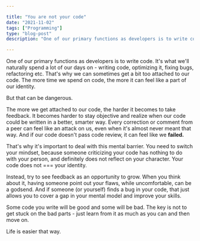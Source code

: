 ```yaml
---

title: "You are not your code"
date: "2021-11-02"
tags: ["Programming"]
type: "blog-post"
description: "One of our primary functions as developers is to write code. It's what we'll naturally spend a lot of our days on - writing code, optimizing it, fixing bugs, refactoring etc. The more time we spend on code, the more it can feel like a part of our identity."

---
```


One of our primary functions as developers is to write code. It's what we'll naturally spend a lot of our days on - writing code, optimizing it, fixing bugs, refactoring etc. That's why we can sometimes get a bit too attached to our code. The more time we spend on code, the more it can feel like a part of our identity.

But that can be dangerous.

The more we get attached to our code, the harder it becomes to take feedback. It becomes harder to stay objective and realize when our code could be written in a better, smarter way. Every correction or comment from a peer can feel like an attack on us, even when it's almost never meant that way. And if our code doesn't pass code review, it can feel like we **failed.**

That's why it's important to deal with this mental barrier. You need to switch your mindset, because someone criticizing your code has nothing to do with your person, and definitely does not reflect on your character. Your code does not === your identity.

Instead, try to see feedback as an opportunity to grow. When you think about it, having someone point out your flaws, while uncomfortable, can be a godsend. And if someone (or yourself) finds a bug in your code, that just allows you to cover a gap in your mental model and improve your skills.

Some code you write will be good and some will be bad. The key is not to get stuck on the bad parts - just learn from it as much as you can and then move on.

Life is easier that way.

​
